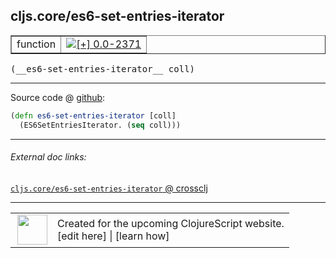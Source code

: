 ## cljs.core/es6-set-entries-iterator



 <table border="1">
<tr>
<td>function</td>
<td><a href="https://github.com/cljsinfo/cljs-api-docs/tree/0.0-2371"><img valign="middle" alt="[+] 0.0-2371" title="Added in 0.0-2371" src="https://img.shields.io/badge/+-0.0--2371-lightgrey.svg"></a> </td>
</tr>
</table>


 <samp>
(__es6-set-entries-iterator__ coll)<br>
</samp>

---







Source code @ [github](https://github.com/clojure/clojurescript/blob/r2727/src/cljs/cljs/core.cljs#L5179-L5180):

```clj
(defn es6-set-entries-iterator [coll]
  (ES6SetEntriesIterator. (seq coll)))
```

<!--
Repo - tag - source tree - lines:

 <pre>
clojurescript @ r2727
└── src
    └── cljs
        └── cljs
            └── <ins>[core.cljs:5179-5180](https://github.com/clojure/clojurescript/blob/r2727/src/cljs/cljs/core.cljs#L5179-L5180)</ins>
</pre>

-->

---



###### External doc links:

[`cljs.core/es6-set-entries-iterator` @ crossclj](http://crossclj.info/fun/cljs.core.cljs/es6-set-entries-iterator.html)<br>

---

 <table>
<tr><td>
<img valign="middle" align="right" width="48px" src="http://i.imgur.com/Hi20huC.png">
</td><td>
Created for the upcoming ClojureScript website.<br>
[edit here] | [learn how]
</td></tr></table>

[edit here]:https://github.com/cljsinfo/cljs-api-docs/blob/master/cljsdoc/cljs.core/es6-set-entries-iterator.cljsdoc
[learn how]:https://github.com/cljsinfo/cljs-api-docs/wiki/cljsdoc-files

<!--

This information was too distracting to show to readers, but I'll leave it
commented here since it is helpful to:

- pretty-print the data used to generate this document
- and show how to retrieve that data



The API data for this symbol:

```clj
{:ns "cljs.core",
 :name "es6-set-entries-iterator",
 :type "function",
 :signature ["[coll]"],
 :source {:code "(defn es6-set-entries-iterator [coll]\n  (ES6SetEntriesIterator. (seq coll)))",
          :title "Source code",
          :repo "clojurescript",
          :tag "r2727",
          :filename "src/cljs/cljs/core.cljs",
          :lines [5179 5180]},
 :full-name "cljs.core/es6-set-entries-iterator",
 :full-name-encode "cljs.core/es6-set-entries-iterator",
 :history [["+" "0.0-2371"]]}

```

Retrieve the API data for this symbol:

```clj
;; from Clojure REPL
(require '[clojure.edn :as edn])
(-> (slurp "https://raw.githubusercontent.com/cljsinfo/cljs-api-docs/catalog/cljs-api.edn")
    (edn/read-string)
    (get-in [:symbols "cljs.core/es6-set-entries-iterator"]))
```

-->
